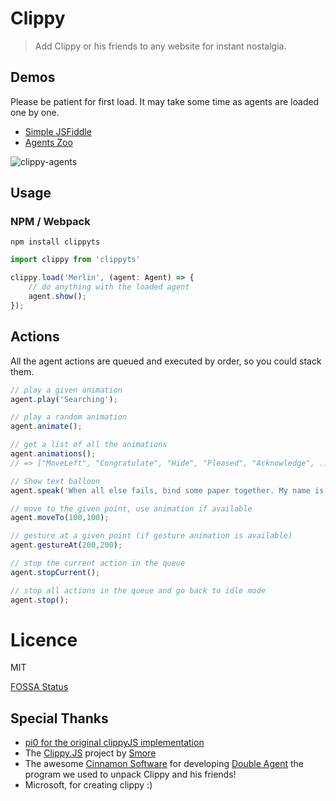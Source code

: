 # Clippy
> Add Clippy or his friends to any website for instant nostalgia.

## Demos

Please be patient for first load. It may take some time as agents are loaded one by one.

- [Simple JSFiddle](https://jsfiddle.net/pi0/rtw8p05k)
- [Agents Zoo](https://pi0.github.io/clippyjs/demo/index.html) 

![clippy-agents](https://user-images.githubusercontent.com/3016806/223058578-e4123bc3-0f4b-4913-a15d-d04e8be04525.png)


## Usage


### NPM / Webpack

```
npm install clippyts
```

```ts
import clippy from 'clippyts'

clippy.load('Merlin', (agent: Agent) => {
    // do anything with the loaded agent
    agent.show();
});
```

## Actions
All the agent actions are queued and executed by order, so you could stack them.

```javascript
// play a given animation
agent.play('Searching');

// play a random animation
agent.animate();

// get a list of all the animations
agent.animations();
// => ["MoveLeft", "Congratulate", "Hide", "Pleased", "Acknowledge", ...]

// Show text balloon
agent.speak('When all else fails, bind some paper together. My name is Clippy.');

// move to the given point, use animation if available
agent.moveTo(100,100);

// gesture at a given point (if gesture animation is available)
agent.gestureAt(200,200);

// stop the current action in the queue
agent.stopCurrent();

// stop all actions in the queue and go back to idle mode
agent.stop();
```


# Licence
MIT

[FOSSA Status](https://app.fossa.com/projects/git%2Bgithub.com%2Flizozom%2Fclippyts?utm_source=share_link)

## Special Thanks
- [pi0 for the original clippyJS implementation](https://github.com/pi0/clippyjs)
- The [Clippy.JS](http://smore.com/clippy-js) project by [Smore](http://smore.com)
- The awesome [Cinnamon Software](http://www.cinnamonsoftware.com/) for developing [Double Agent](http://doubleagent.sourceforge.net/)
the program we used to unpack Clippy and his friends!
- Microsoft, for creating clippy :)
